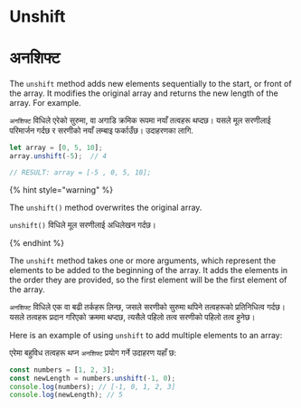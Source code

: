 # Unshift

# अनशिफ्ट

The `unshift` method adds new elements sequentially to the start, or front of the array. It modifies the original array and returns the new length of the array. For example.

`अनशिफ्ट` विधिले एरेको सुरुमा, वा अगाडि क्रमिक रूपमा नयाँ तत्वहरू थप्दछ। यसले मूल सरणीलाई परिमार्जन गर्दछ र सरणीको नयाँ लम्बाइ फर्काउँछ। उदाहरणका लागि.

```javascript
let array = [0, 5, 10];
array.unshift(-5);  // 4

// RESULT: array = [-5 , 0, 5, 10];
```

{% hint style="warning" %}


The `unshift()` method overwrites the original array.

`unshift()` विधिले मूल सरणीलाई अधिलेखन गर्दछ।

{% endhint %}

The `unshift` method takes one or more arguments, which represent the elements to be added to the beginning of the array. It adds the elements in the order they are provided, so the first element will be the first element of the array.

`अनशिफ्ट` विधिले एक वा बढी तर्कहरू लिन्छ, जसले सरणीको सुरुमा थपिने तत्वहरूको प्रतिनिधित्व गर्दछ। यसले तत्वहरू प्रदान गरिएको क्रममा थप्दछ, त्यसैले पहिलो तत्व सरणीको पहिलो तत्व हुनेछ।

Here is an example of using `unshift` to add multiple elements to an array:

एरेमा बहुविध तत्वहरू थप्न `अनशिफ्ट` प्रयोग गर्ने उदाहरण यहाँ छ:

```javascript
const numbers = [1, 2, 3];
const newLength = numbers.unshift(-1, 0);
console.log(numbers); // [-1, 0, 1, 2, 3]
console.log(newLength); // 5
```
